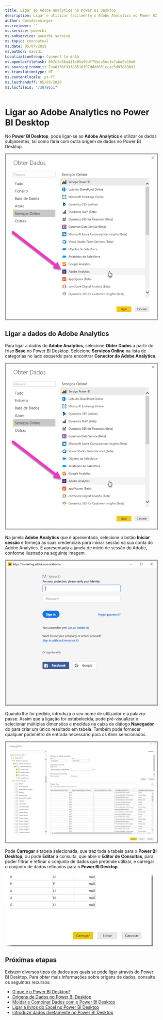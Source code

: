 ```yaml
---
title: Ligar ao Adobe Analytics no Power BI Desktop
description: Ligar e utilizar facilmente o Adobe Analytics no Power BI Desktop
author: davidiseminger
ms.reviewer: ''
ms.service: powerbi
ms.subservice: powerbi-service
ms.topic: conceptual
ms.date: 05/07/2019
ms.author: davidi
LocalizationGroup: Connect to data
ms.openlocfilehash: 097c3e5be411c05a99df75bca5ec3e7abe0b19e0
ms.sourcegitcommit: 7aa0136f93f88516f97ddd8031ccac5d07863b92
ms.translationtype: HT
ms.contentlocale: pt-PT
ms.lasthandoff: 05/05/2020
ms.locfileid: "73878651"
---
```

# <a name="connect-to-adobe-analytics-in-power-bi-desktop"></a>Ligar ao Adobe Analytics no Power BI Desktop 
No **Power BI Desktop**, pode ligar-se ao **Adobe Analytics** e utilizar os dados subjacentes, tal como faria com outra origem de dados no Power BI Desktop. 

![Obter Dados do Adobe Analytics](media/desktop-connect-adobe-analytics/connect-adobe-analytics_01.png)

## <a name="connect-to-adobe-analytics-data"></a>Ligar a dados do Adobe Analytics
Para ligar a dados do **Adobe Analytics**, selecione **Obter Dados** a partir do friso **Base** no Power BI Desktop. Selecione **Serviços Online** na lista de categorias no lado esquerdo para encontrar **Conector do Adobe Analytics**.

![Obter Dados do Adobe Analytics](media/desktop-connect-adobe-analytics/connect-adobe-analytics_01.png)

Na janela **Adobe Analytics** que é apresentada, selecione o botão **Iniciar sessão** e forneça as suas credenciais para iniciar sessão na sua conta do Adobe Analytics. É apresentada a janela de início de sessão do Adobe, conforme ilustrado na seguinte imagem.

![Iniciar sessão no Adobe Analytics](media/desktop-connect-adobe-analytics/connect-adobe-analytics_03.png)

Quando lhe for pedido, introduza o seu nome de utilizador e a palavra-passe. Assim que a ligação for estabelecida, pode pré-visualizar e selecionar múltiplas dimensões e medidas na caixa de diálogo **Navegador** do para criar um único resultado em tabela. Também pode fornecer qualquer parâmetro de entrada necessário para os itens selecionados. 

![Selecionar dados através do Navegador](media/desktop-connect-adobe-analytics/connect-adobe-analytics_04.png)

Pode **Carregar** a tabela selecionada, que traz toda a tabela para o **Power BI Desktop**, ou pode **Editar** a consulta, que abre o **Editor de Consultas**, para poder filtrar e refinar o conjunto de dados que pretende utilizar, e carregar o conjunto de dados refinados para o **Power BI Desktop**.

![Carregar ou editar dados no Navegador](media/desktop-connect-adobe-analytics/connect-adobe-analytics_05.png)


## <a name="next-steps"></a>Próximas etapas
Existem diversos tipos de dados aos quais se pode ligar através do Power BI Desktop. Para obter mais informações sobre origens de dados, consulte os seguintes recursos:

* [O que é o Power BI Desktop?](desktop-what-is-desktop.md)
* [Origens de Dados no Power BI Desktop](desktop-data-sources.md)
* [Moldar e Combinar Dados com o Power BI Desktop](desktop-shape-and-combine-data.md)
* [Ligar a livros do Excel no Power BI Desktop](desktop-connect-excel.md)   
* [Introduzir dados diretamente no Power BI Desktop](desktop-enter-data-directly-into-desktop.md)   

